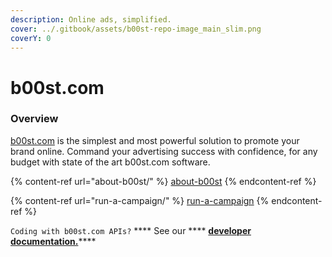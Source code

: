 ```yaml
---
description: Online ads, simplified.
cover: ../.gitbook/assets/b00st-repo-image_main_slim.png
coverY: 0
---
```


# b00st.com

### Overview

[b00st.com](https://b00st.com) is the simplest and most powerful solution to promote your brand online. Command your advertising success with confidence, for any budget with state of the art b00st.com software.

{% content-ref url="about-b00st/" %}
[about-b00st](about-b00st/)
{% endcontent-ref %}

{% content-ref url="run-a-campaign/" %}
[run-a-campaign](run-a-campaign/)
{% endcontent-ref %}

`Coding with b00st.com APIs?` **** See our **** [**developer documentation.**](https://docs.b00st.com)****
